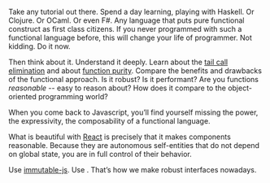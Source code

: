 
Take any tutorial out there. Spend a day learning, playing with Haskell. Or
Clojure. Or OCaml. Or even F#. Any language that puts pure functional construct
as first class citizens. If you never programmed with such a functional language
before, this will change your life of programmer. Not kidding. Do it now.

Then think about it. Understand it deeply. Learn about the [tail call
elimination](https://en.wikipedia.org/wiki/Tail_call) and about [function
purity](https://en.wikipedia.org/wiki/Pure_function). Compare the benefits and
drawbacks of the functional approach. Is it robust? Is it performant? Are you
functions *reasonable* -- easy to reason about? How does it compare to the
object-oriented programming world?

When you come back to Javascript, you’ll find yourself missing the power, the
expressivity, the composability of a functional language.

What is beautiful with [React](https://facebook.github.io/react/) is precisely
that it makes components reasonable. Because they are autonomous self-entities
that do not depend on global state, you are in full control of their behavior.

Use [immutable-js](#). Use . That’s how we make robust interfaces
nowadays.